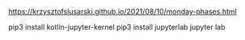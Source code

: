 https://krzysztofslusarski.github.io/2021/08/10/monday-phases.html


pip3 install kotlin-jupyter-kernel
pip3 install jupyterlab
jupyter lab
